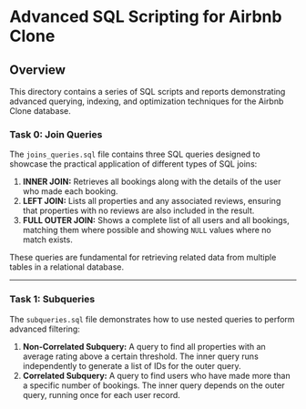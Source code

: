 # Advanced SQL Scripting for Airbnb Clone

## Overview

This directory contains a series of SQL scripts and reports demonstrating advanced querying, indexing, and optimization techniques for the Airbnb Clone database.

### Task 0: Join Queries

The `joins_queries.sql` file contains three SQL queries designed to showcase the practical application of different types of SQL joins:

1.  **INNER JOIN:** Retrieves all bookings along with the details of the user who made each booking.
2.  **LEFT JOIN:** Lists all properties and any associated reviews, ensuring that properties with no reviews are also included in the result.
3.  **FULL OUTER JOIN:** Shows a complete list of all users and all bookings, matching them where possible and showing `NULL` values where no match exists.

These queries are fundamental for retrieving related data from multiple tables in a relational database.

---

### Task 1: Subqueries

The `subqueries.sql` file demonstrates how to use nested queries to perform advanced filtering:

1.  **Non-Correlated Subquery:** A query to find all properties with an average rating above a certain threshold. The inner query runs independently to generate a list of IDs for the outer query.
2.  **Correlated Subquery:** A query to find users who have made more than a specific number of bookings. The inner query depends on the outer query, running once for each user record.